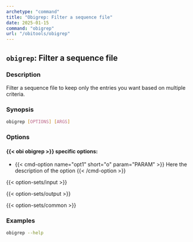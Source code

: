 ```yaml
---
archetype: "command"
title: "Obigrep: Filter a sequence file"
date: 2025-01-15
command: "obigrep"
url: "/obitools/obigrep"
---
```


## `obigrep`: Filter a sequence file

### Description 

Filter a sequence file to keep only the entries you want based on multiple criteria.

### Synopsis

```bash
obigrep [OPTIONS] [ARGS]
```

### Options

#### {{< obi obigrep >}} specific options:

- {{< cmd-option name="opt1" short="o" param="PARAM" >}}
  Here the description of the option
  {{< /cmd-option >}}

{{< option-sets/input >}}

{{< option-sets/output >}}

{{< option-sets/common >}}

### Examples

```bash
obigrep --help
```

